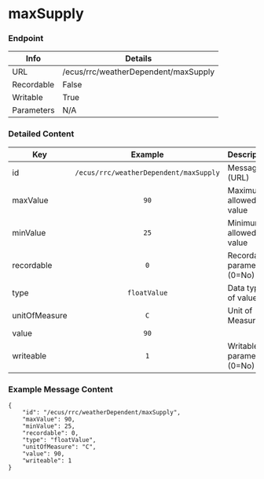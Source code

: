 # maxSupply



### Endpoint

| Info  | Details |
| ------------- | ------------- |
| URL   | /ecus/rrc/weatherDependent/maxSupply   |
| Recordable   | False   |
| Writable   | True   |
| Parameters  | N/A |

### Detailed Content

|  Key  | Example | Description |
| ------------- | :------: | :------------------------------ |
|  id | `/ecus/rrc/weatherDependent/maxSupply` | Message ID (URL) |
|  maxValue | `90` | Maximum allowed value |
|  minValue | `25` | Minimum allowed value |
|  recordable | `0` | Recordable parameter (0=No) |
|  type | `floatValue` | Data type of value |
|  unitOfMeasure | `C` | Unit of Measure |
|  value | `90` |  |
|  writeable | `1` | Writable parameter (0=No) |



### Example Message Content
```
{
    "id": "/ecus/rrc/weatherDependent/maxSupply",
    "maxValue": 90,
    "minValue": 25,
    "recordable": 0,
    "type": "floatValue",
    "unitOfMeasure": "C",
    "value": 90,
    "writeable": 1
}
```
